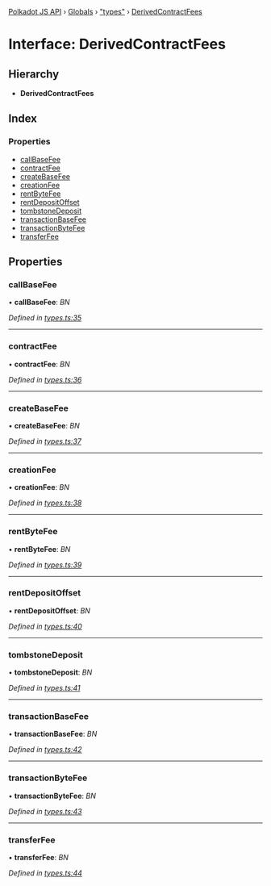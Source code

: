 [Polkadot JS API](../README.md) › [Globals](../globals.md) › ["types"](../modules/_types_.md) › [DerivedContractFees](_types_.derivedcontractfees.md)

# Interface: DerivedContractFees

## Hierarchy

* **DerivedContractFees**

## Index

### Properties

* [callBaseFee](_types_.derivedcontractfees.md#callbasefee)
* [contractFee](_types_.derivedcontractfees.md#contractfee)
* [createBaseFee](_types_.derivedcontractfees.md#createbasefee)
* [creationFee](_types_.derivedcontractfees.md#creationfee)
* [rentByteFee](_types_.derivedcontractfees.md#rentbytefee)
* [rentDepositOffset](_types_.derivedcontractfees.md#rentdepositoffset)
* [tombstoneDeposit](_types_.derivedcontractfees.md#tombstonedeposit)
* [transactionBaseFee](_types_.derivedcontractfees.md#transactionbasefee)
* [transactionByteFee](_types_.derivedcontractfees.md#transactionbytefee)
* [transferFee](_types_.derivedcontractfees.md#transferfee)

## Properties

###  callBaseFee

• **callBaseFee**: *BN*

*Defined in [types.ts:35](https://github.com/polkadot-js/api/blob/8b1a7a8584/packages/api-derive/src/types.ts#L35)*

___

###  contractFee

• **contractFee**: *BN*

*Defined in [types.ts:36](https://github.com/polkadot-js/api/blob/8b1a7a8584/packages/api-derive/src/types.ts#L36)*

___

###  createBaseFee

• **createBaseFee**: *BN*

*Defined in [types.ts:37](https://github.com/polkadot-js/api/blob/8b1a7a8584/packages/api-derive/src/types.ts#L37)*

___

###  creationFee

• **creationFee**: *BN*

*Defined in [types.ts:38](https://github.com/polkadot-js/api/blob/8b1a7a8584/packages/api-derive/src/types.ts#L38)*

___

###  rentByteFee

• **rentByteFee**: *BN*

*Defined in [types.ts:39](https://github.com/polkadot-js/api/blob/8b1a7a8584/packages/api-derive/src/types.ts#L39)*

___

###  rentDepositOffset

• **rentDepositOffset**: *BN*

*Defined in [types.ts:40](https://github.com/polkadot-js/api/blob/8b1a7a8584/packages/api-derive/src/types.ts#L40)*

___

###  tombstoneDeposit

• **tombstoneDeposit**: *BN*

*Defined in [types.ts:41](https://github.com/polkadot-js/api/blob/8b1a7a8584/packages/api-derive/src/types.ts#L41)*

___

###  transactionBaseFee

• **transactionBaseFee**: *BN*

*Defined in [types.ts:42](https://github.com/polkadot-js/api/blob/8b1a7a8584/packages/api-derive/src/types.ts#L42)*

___

###  transactionByteFee

• **transactionByteFee**: *BN*

*Defined in [types.ts:43](https://github.com/polkadot-js/api/blob/8b1a7a8584/packages/api-derive/src/types.ts#L43)*

___

###  transferFee

• **transferFee**: *BN*

*Defined in [types.ts:44](https://github.com/polkadot-js/api/blob/8b1a7a8584/packages/api-derive/src/types.ts#L44)*
